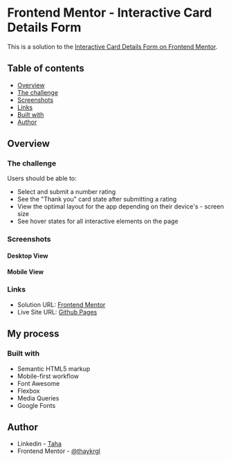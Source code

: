 # Frontend Mentor - Interactive Card Details Form

This is a solution to the [Interactive Card Details Form on Frontend Mentor](https://www.frontendmentor.io/challenges/interactive-rating-component-koxpeBUmI).

## Table of contents

- [Overview](#overview)
- [The challenge](#the-challenge)
- [Screenshots](#screenshots)
- [Links](#links)
- [Built with](#built-with)
- [Author](#author)

## Overview

### The challenge

Users should be able to:

- Select and submit a number rating
- See the "Thank you" card state after submitting a rating
- View the optimal layout for the app depending on their device's - screen size
- See hover states for all interactive elements on the page

### Screenshots

#### Desktop View



#### Mobile View



### Links

- Solution URL: [Frontend Mentor](https://www.frontendmentor.io/profile/thaykrgl)
- Live Site URL: [Github Pages](https://thaykrgl.github.io/interactive-rating-component/)

## My process

### Built with

- Semantic HTML5 markup
- Mobile-first workflow
- Font Awesome
- Flexbox
- Media Queries
- Google Fonts

## Author

- Linkedin - [Taha](https://www.linkedin.com/in/tahaaykiroglu)
- Frontend Mentor - [@thaykrgl](https://www.frontendmentor.io/profile/thaykrgl)
